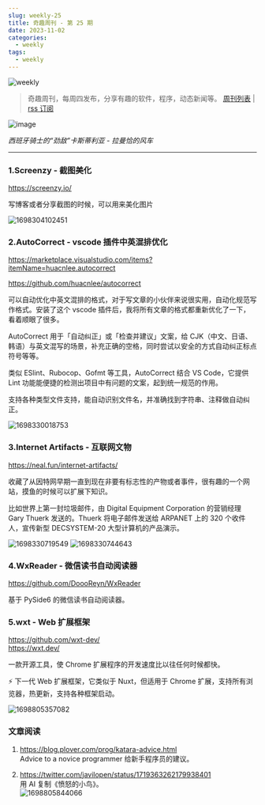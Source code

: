```yaml
---
slug: weekly-25
title: 奇趣周刊 - 第 25 期
date: 2023-11-02
categories:
  - weekly
tags:
  - weekly
---
```


![weekly](https://imgurl.zishu.me/weekly.webp)

> 奇趣周刊，每周四发布，分享有趣的软件，程序，动态新闻等。 [周刊列表](/categories/weekly/) | [rss 订阅](/categories/weekly/index.xml)

![image](https://imgurl.zishu.me/images/old/image.png)

*西班牙骑士的“劲敌”卡斯蒂利亚 - 拉曼恰的风车*

---

### 1.Screenzy - 截图美化

https://screenzy.io/

写博客或者分享截图的时候，可以用来美化图片

![1698304102451](https://imgurl.zishu.me/images/old/1698304102451.jpg)

### 2.AutoCorrect - vscode 插件中英混排优化

https://marketplace.visualstudio.com/items?itemName=huacnlee.autocorrect

https://github.com/huacnlee/autocorrect

可以自动优化中英文混排的格式，对于写文章的小伙伴来说很实用，自动化规范写作格式。安装了这个 vscode 插件后，我将所有文章的格式都重新优化了一下，看着顺眼了很多。

AutoCorrect 用于「自动纠正」或「检查并建议」文案，给 CJK（中文、日语、韩语）与英文混写的场景，补充正确的空格，同时尝试以安全的方式自动纠正标点符号等等。

类似 ESlint、Rubocop、Gofmt 等工具，AutoCorrect 结合 VS Code，它提供 Lint 功能能便捷的检测出项目中有问题的文案，起到统一规范的作用。

支持各种类型文件支持，能自动识别文件名，并准确找到字符串、注释做自动纠正。

![1698330018753](https://imgurl.zishu.me/images/old/1698330018753.jpg)

### 3.Internet Artifacts - 互联网文物

https://neal.fun/internet-artifacts/

收藏了从因特网早期一直到现在非要有标志性的产物或者事件，很有趣的一个网站，摸鱼的时候可以扩展下知识。

比如世界上第一封垃圾邮件，由 Digital Equipment Corporation 的营销经理 Gary Thuerk 发送的。Thuerk 将电子邮件发送给 ARPANET 上的 320 个收件人，宣传新型 DECSYSTEM-20 大型计算机的产品演示。

![1698330719549](https://imgurl.zishu.me/images/old/1698330719549.jpg)
![1698330744643](https://imgurl.zishu.me/images/old/1698330744643.jpg)

### 4.WxReader - 微信读书自动阅读器

https://github.com/DoooReyn/WxReader

基于 PySide6 的微信读书自动阅读器。

### 5.wxt - Web 扩展框架

https://github.com/wxt-dev/  
https://wxt.dev/  

一款开源工具，使 Chrome 扩展程序的开发速度比以往任何时候都快。

⚡ 下一代 Web 扩展框架，它类似于 Nuxt，但适用于 Chrome 扩展，支持所有浏览器，热更新，支持各种框架启动。

![1698805357082](https://imgurl.zishu.me/images/old/1698805357082.png)


### 文章阅读

1. https://blog.plover.com/prog/katara-advice.html  
   Advice to a novice programmer 给新手程序员的建议。

2. https://twitter.com/javilopen/status/1719363262179938401  
   用 AI 复制《愤怒的小鸟》。  
   ![1698805844066](https://imgurl.zishu.me/images/old/1698805844066.png)